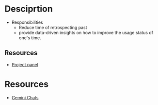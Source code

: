 # Desciprtion
- Responsibilities
  - Reduce time of retrospecting past
  - provide data-driven insights on how to improve the usage status of one's time.

## Resources
- [Project panel](https://lysander086.notion.site/Log-Sage-d849bda5f98446ad91e31ff6d7f33795?pvs=4)


# Resources
- [Gemini Chats](https://gemini.google.com/app/d7493429b17e1299)